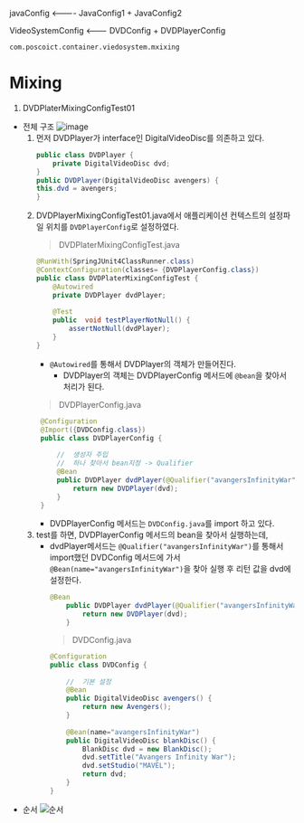 javaConfig <---- JavaConfig1 + JavaConfig2

VideoSystemConfig <--- DVDConfig + DVDPlayerConfig

```
com.poscoict.container.viedosystem.mxixing
```



# Mixing
1. DVDPlaterMixingConfigTest01
+ 전체 구조
    ![image](https://user-images.githubusercontent.com/61460836/153011918-4a7764de-3d41-4a85-8209-398dd75ea81a.png)
    1. 먼저 DVDPlayer가 interface인 DigitalVideoDisc를 의존하고 있다. 
        ```java
        public class DVDPlayer {
            private DigitalVideoDisc dvd;
        }
        public DVDPlayer(DigitalVideoDisc avengers) {
		this.dvd = avengers;
	    }
        ```
    2. DVDPlayerMixingConfigTest01.java에서 애플리케이션 컨텍스트의 설정파일 위치를 ```DVDPlayerConfig```로 설정하였다. 
        > DVDPlaterMixingConfigTest.java
        ```java
        @RunWith(SpringJUnit4ClassRunner.class)
        @ContextConfiguration(classes= {DVDPlayerConfig.class})
        public class DVDPlaterMixingConfigTest {
            @Autowired
            private DVDPlayer dvdPlayer;
            
            @Test
            public  void testPlayerNotNull() {
                assertNotNull(dvdPlayer);
            }
        }
       ```
       + ```@Autowired```를 통해서 DVDPlayer의 객체가 만들어진다. 
            + DVDPlayer의 객체는 DVDPlayerConfig 메서드에 ```@bean```을 찾아서 처리가 된다. 
        > DVDPlayerConfig.java
       ```java
        @Configuration
        @Import({DVDConfig.class})
        public class DVDPlayerConfig {
            
            //	생성자 주입
            //	하나 찾아서 bean지정 -> Qualifier
            @Bean
            public DVDPlayer dvdPlayer(@Qualifier("avangersInfinityWar") DigitalVideoDisc dvd) {
                return new DVDPlayer(dvd);
            }
        }
       ```
        + DVDPlayerConfig 메서드는 ```DVDConfig.java```를 import 하고 있다. 
    3. test를 하면, DVDPlayerConfig 메서드의 bean을 찾아서 실행하는데, 
        + dvdPlayer메서드는 ```@Qualifier("avangersInfinityWar")```를 통해서 import했던 DVDConfig 메서드에 가서 ```@Bean(name="avangersInfinityWar")```을 찾아 실행 후 리턴 값을 dvd에 설정한다. 
            ```java
            @Bean
                public DVDPlayer dvdPlayer(@Qualifier("avangersInfinityWar") DigitalVideoDisc dvd) {
                    return new DVDPlayer(dvd);
                }
            ```
            > DVDConfig.java
            ```java
            @Configuration
            public class DVDConfig {
                
                //	기본 설정
                @Bean
                public DigitalVideoDisc avengers() {
                    return new Avengers();
                }
                
                @Bean(name="avangersInfinityWar")
                public DigitalVideoDisc blankDisc() {
                    BlankDisc dvd = new BlankDisc();
                    dvd.setTitle("Avangers Infinity War");
                    dvd.setStudio("MAVEL");
                    return dvd;
                }
            }
            ```
+ 순서
![순서](https://user-images.githubusercontent.com/61460836/153017337-246a86d7-c49d-4b1f-b179-4d12b8a841f9.gif)